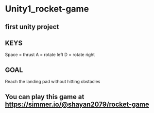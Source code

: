 # Unity1_rocket-game

## first unity project

## KEYS 
Space = thrust 
A = rotate left
D = rotate right

## GOAL 
Reach the landing pad without hitting obstacles

## You can play this game at https://simmer.io/@shayan2079/rocket-game
